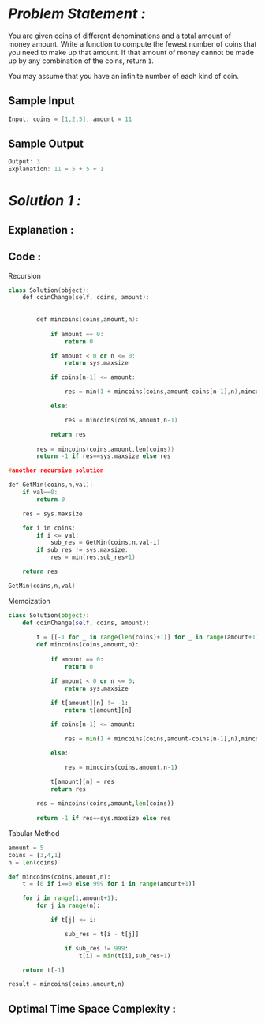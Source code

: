 # *Problem Statement :*

You are given coins of different denominations and a total amount of money amount. Write a function to compute the fewest number of coins that you need to make up that amount. If that amount of money cannot be made up by any combination of the coins, return `1`.

You may assume that you have an infinite number of each kind of coin.

## Sample Input

```cpp
Input: coins = [1,2,5], amount = 11
```

## Sample Output

```cpp
Output: 3
Explanation: 11 = 5 + 5 + 1
```

# *Solution 1 :*

## Explanation :

## Code :

Recursion

```cpp
class Solution(object):
    def coinChange(self, coins, amount):
        
        
        def mincoins(coins,amount,n):
        
            if amount == 0:
                return 0

            if amount < 0 or n <= 0:
                return sys.maxsize

            if coins[n-1] <= amount:

                res = min(1 + mincoins(coins,amount-coins[n-1],n),mincoins(coins,amount,n-1))

            else:

                res = mincoins(coins,amount,n-1)

            return res
            
        res = mincoins(coins,amount,len(coins))
        return -1 if res==sys.maxsize else res

#another recursive solution

def GetMin(coins,n,val):
	if val==0:
		return 0

	res = sys.maxsize

	for i in coins:
		if i <= val:
			sub_res = GetMin(coins,n,val-i)
		if sub_res != sys.maxsize:
			res = min(res,sub_res+1)

	return res

GetMin(coins,n,val)
```

Memoization

```python
class Solution(object):
    def coinChange(self, coins, amount):
        
        t = [[-1 for _ in range(len(coins)+1)] for _ in range(amount+1)]
        def mincoins(coins,amount,n):
        
            if amount == 0:
                return 0

            if amount < 0 or n <= 0:
                return sys.maxsize
            
            if t[amount][n] != -1:
                return t[amount][n]

            if coins[n-1] <= amount:

                res = min(1 + mincoins(coins,amount-coins[n-1],n),mincoins(coins,amount,n-1))

            else:

                res = mincoins(coins,amount,n-1)

            t[amount][n] = res
            return res
            
        res = mincoins(coins,amount,len(coins))
        
        return -1 if res==sys.maxsize else res
```

Tabular Method

```python
amount = 5
coins = [3,4,1]
n = len(coins)

def mincoins(coins,amount,n):
    t = [0 if i==0 else 999 for i in range(amount+1)]

    for i in range(1,amount+1):
        for j in range(n):

            if t[j] <= i:

                sub_res = t[i - t[j]]

                if sub_res != 999:
                    t[i] = min(t[i],sub_res+1)

    return t[-1]

result = mincoins(coins,amount,n)
```

## Optimal Time Space Complexity :